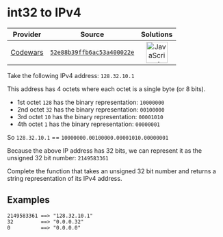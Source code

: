 [_metadata_:generated]: - "true"

# int32 to IPv4

<!-- INFO TABLE BEGIN -->

| Provider                                        | Source                                                                               | Solutions                                                                                                                                                    |
| :---------------------------------------------: | :----------------------------------------------------------------------------------: | :----------------------------------------------------------------------------------------------------------------------------------------------------------: |
| [Codewars](../../../docs/providers/Codewars.md) | [`52e88b39ffb6ac53a400022e`](https://www.codewars.com/kata/52e88b39ffb6ac53a400022e) | [<img src="https://res.cloudinary.com/rascaltwo/image/upload/v1631924076/javascript_ehszr7.svg" alt="JavaScript" title="JavaScript" width="50" />](solve.js) |

<!-- INFO TABLE END -->

Take the following IPv4 address: `128.32.10.1`

This address has 4 octets where each octet is a single byte (or 8 bits).

* 1st octet `128` has the binary representation: `10000000`
* 2nd octet `32` has the binary representation: `00100000`
* 3rd octet `10` has the binary representation: `00001010`
* 4th octet `1` has the binary representation: `00000001`

So `128.32.10.1` == `10000000.00100000.00001010.00000001`

Because the above IP address has 32 bits, we can represent it as the unsigned 32 bit number: `2149583361`

Complete the function that takes an unsigned 32 bit number and returns a string representation of its IPv4 address.

## Examples
```
2149583361 ==> "128.32.10.1"
32         ==> "0.0.0.32"
0          ==> "0.0.0.0"
```

